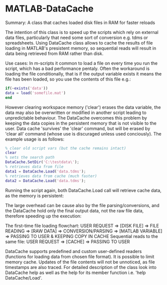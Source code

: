 # MATLAB-DataCache
Summary: A class that caches loaded disk files in RAM for faster reloads



The intention of this class is to speed up the scripts which rely on external data files, particularly that need some sort of conversion e.g. tdms or spreadsheets. Using DataCache class allows to cache the results of file loading in MATLAB's presistent memory, so sequential reads will result in data being retrieved from RAM rather than disk.

Use cases:
In m-scripts it common to load a file on every time you run the script, which has a bad performance pentaly. Often the workaround is loading the file conditionally, that is if the output variable exists it means the file has been loaded, so you use the contents of this file e.g.:

```matlab
if(~exists('data'))
data = load('somefile.mat')
end
```

However clearing workspace memory ('clear') erases the data variable, the data may also be overwritten or modified in another script leading to unpredictable behaviour. The DataCache overcomes this problem by keeping the data copies in the persistent memory that is not visible to the user. Data cache 'survives' the 'clear' command, but will be erased by 'clear all' command (whose use is discuraged unless used conciously). The example usage is as follows:

```matlab
% clear old script vars (but the cache remains intact)
clear
% sets the search path
DataCache.SetDir('C:\testdata\');
% retrieves data from file
data1 = DataCache.Load('data.tdms');
% retrieves data from cache (much faster)
data2 = DataCache.Load('data.tdms');
```

Running the script again, both DataCache.Load call will retrieve cache data, as the memory is persistent:

The large overhead can be cause also by the file parsing/conversions, and the DataCache hold only the final output data, not the raw file data, therefore speeding up the execution:

The first-time file loading flowchart:
USER REQUEST => [DISK FILE] => FILE READING => [RAW DATA] => CONVERSION/PARSING => [MATLAB VARIABLE] => PASSING TO USER & KEEPING COPY IN CACHE
Sequential reads to the same file:
USER REQUEST => [CACHE] => PASSING TO USER

DataCache supports predefined and custom user-defined readers (functions for loading data from chosen file format). It is possible to limit memory cache. Updates of the file contents will not be unnoticed, as file timestamps are also traced. For detailed description of the class look into DataCache help as well as the help for its member function i.e. 'help DataCache/Load'.
